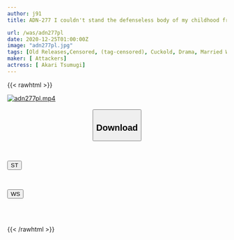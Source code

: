 ```yaml
---
author: j91
title: ADN-277 I couldn't stand the defenseless body of my childhood friend who became my girlfriend's sister-in-law, and I crossed the line. Tsumugi Akari

url: /was/adn277pl
date: 2020-12-25T01:00:00Z
image: "adn277pl.jpg"
tags: [Old Releases,Censored, (tag-censored), Cuckold, Drama, Married Woman, Solowork]
maker: [ Attackers]
actress: [ Akari Tsumugi]
---
```



{{< rawhtml >}}

<div class="video" data-videoid="0JGGjk4QbbUbPrL">
    <a href="javascript:;">
        <img src="/was/adn277pl/adn277pl.jpg" width="WIDTH" height="HEIGHT" alt="adn277pl.mp4" loading="lazy">
    </a>
</div>

<script type="text/javascript" src="https://j91.asia/asset/on-demand-st.js"></script>

<br>
  <link rel="stylesheet" href="https://j91.asia/asset/bs5.css">
  
  <center>
  <button class="btn btn-primary" type="button" data-bs-toggle="collapse" data-bs-target=".multi-collapse" aria-expanded="false" aria-controls="multiCollapseExample1 multiCollapseExample2"><h2>Download</h2></button></center>
</p>
<div class="row">
  <div class="col">
    <div class="collapse multi-collapse" id="multiCollapseExample1">
      <div class="card card-body">
	      	      <br>
<div class="buttons">  
<p><a href="https://streamtape.to/v/0JGGjk4QbbUbPrL" target="_blank"><button class="btn-hover color-3"><i class="fa fa-download"></i> ST</button></a></p></div>
    </div>
  </div>
</div>
  <div class="col">
    <div class="collapse multi-collapse" id="multiCollapseExample2">
      <div class="card card-body">
	      <br>
<div class="buttons">
<p><a href="https://wolfstream.tv/d372bt4mwdg0" target="_blank"><button class="btn-hover color-8"><i class="fa fa-download"></i> WS</button></a></p></div>
<br><br>
      </div>
    </div>
  </div>
</div>

{{< /rawhtml >}}